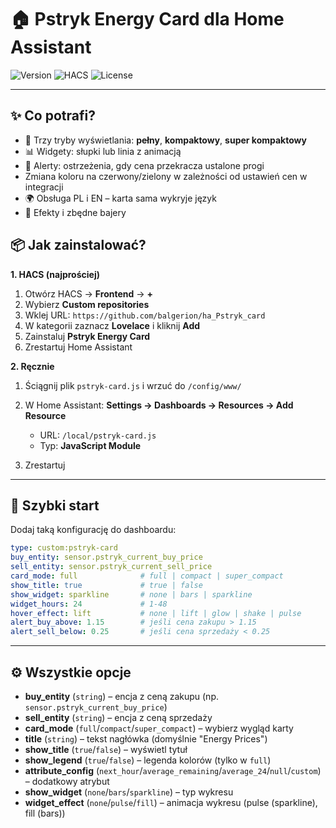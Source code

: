 # 🏠 Pstryk Energy Card dla Home Assistant

![Version](https://img.shields.io/badge/version-4.1.0-blue.svg) ![HACS](https://img.shields.io/badge/HACS-Custom-orange.svg) ![License](https://img.shields.io/badge/license-MIT-green.svg)

---

## ✨ Co potrafi?

* 🎨 Trzy tryby wyświetlania: **pełny**, **kompaktowy**, **super kompaktowy**
* 📊 Widgety: słupki lub linia z animacją
* 🚨 Alerty: ostrzeżenia, gdy cena przekracza ustalone progi
* Zmiana koloru na czerwony/zielony w zależności od ustawień cen w integracji
* 🌍 Obsługa PL i EN – karta sama wykryje język
* 🎯 Efekty i zbędne bajery

## 📦 Jak zainstalować?

**1. HACS (najprościej)**

1. Otwórz HACS → **Frontend** → **+**
2. Wybierz **Custom repositories**
3. Wklej URL: `https://github.com/balgerion/ha_Pstryk_card`
4. W kategorii zaznacz **Lovelace** i kliknij **Add**
5. Zainstaluj **Pstryk Energy Card**
6. Zrestartuj Home Assistant

**2. Ręcznie**

1. Ściągnij plik `pstryk-card.js` i wrzuć do `/config/www/`
2. W Home Assistant: **Settings → Dashboards → Resources → Add Resource**

   * URL: `/local/pstryk-card.js`
   * Typ: **JavaScript Module**
3. Zrestartuj

---

## 🚀 Szybki start

Dodaj taką konfigurację do dashboardu:

```yaml
type: custom:pstryk-card
buy_entity: sensor.pstryk_current_buy_price
sell_entity: sensor.pstryk_current_sell_price
card_mode: full              # full | compact | super_compact
show_title: true             # true | false
show_widget: sparkline       # none | bars | sparkline
widget_hours: 24             # 1-48
hover_effect: lift           # none | lift | glow | shake | pulse
alert_buy_above: 1.15        # jeśli cena zakupu > 1.15
alert_sell_below: 0.25       # jeśli cena sprzedaży < 0.25
```

---

## ⚙️ Wszystkie opcje

* **buy\_entity** (`string`) – encja z ceną zakupu (np. `sensor.pstryk_current_buy_price`)
* **sell\_entity** (`string`) – encja z ceną sprzedaży
* **card\_mode** (`full`/`compact`/`super_compact`) – wybierz wygląd karty
* **title** (`string`) – tekst nagłówka (domyślnie "Energy Prices")
* **show\_title** (`true`/`false`) – wyświetl tytuł
* **show\_legend** (`true`/`false`) – legenda kolorów (tylko w `full`)
* **attribute\_config** (`next_hour`/`average_remaining`/`average_24`/`null`/`custom`) – dodatkowy atrybut
* **show\_widget** (`none`/`bars`/`sparkline`) – typ wykresu
* **widget\_effect** (`none`/`pulse`/`fill`) – animacja wykresu (pulse (sparkline), fill (bars))
